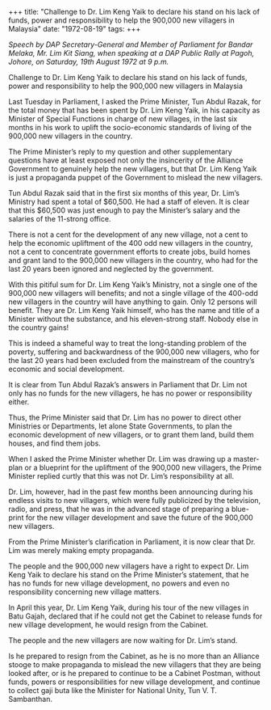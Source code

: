 +++ 
title: "Challenge to Dr. Lim Keng Yaik to declare his stand on his lack of funds, power and responsibility to help the 900,000 new villagers in Malaysia"
date: "1972-08-19"
tags:
+++

_Speech by DAP Secretary-General and Member of Parliament for Bandar Melaka, Mr. Lim Kit Siang, when speaking at a DAP Public Rally at Pagoh, Johore, on Saturday, 19th August 1972 at 9 p.m._

Challenge to Dr. Lim Keng Yaik to declare his stand on his lack of funds, power and responsibility to help the 900,000 new villagers in Malaysia

Last Tuesday in Parliament, I asked the Prime Minister, Tun Abdul Razak, for the total money that has been spent by Dr. Lim Keng Yaik, in his capacity as Minister of Special Functions in charge of new villages, in the last six months in his work to uplift the socio-economic standards of living of the 900,000 new villagers in the country.</u>

The Prime Minister’s reply to my question and other supplementary questions have at least exposed not only the insincerity of the Alliance Government to genuinely help the new villagers, but that Dr. Lim Keng Yaik is just a propaganda puppet of the Government to mislead the new villagers.

Tun Abdul Razak said that in the first six months of this year, Dr. Lim’s Ministry had spent a total of $60,500. He had a staff of eleven. It is clear that this $60,500 was just enough to pay the Minister’s salary and the salaries of the 11-strong office.

There is not a cent for the development of any new village, not a cent to help the economic upliftment of the 400 odd new villagers in the country, not a cent to concentrate government efforts to create jobs, build homes and grant land to the 900,000 new villagers in the country, who had for the last 20 years been ignored and neglected by the government.

With this pitiful sum for Dr. Lim Keng Yaik’s Ministry, not a single one of the 900,000 new villagers will benefits; and not a single village of the 400-odd new villagers in the country will have anything to gain. Only 12 persons will benefit. They are Dr. Lim Keng Yaik himself, who has the name and title of a Minister without the substance, and his eleven-strong staff. Nobody else in the country gains!

This is indeed a shameful way to treat the long-standing problem of the poverty, suffering and backwardness of the 900,000 new villagers, who for the last 20 years had been excluded from the mainstream of the country’s economic and social development.

It is clear from Tun Abdul Razak’s answers in Parliament that Dr. Lim not only has no funds for the new villagers, he has no power or responsibility either.

Thus, the Prime Minister said that Dr. Lim has no power to direct other Ministries or Departments, let alone State Governments, to plan the economic development of new villagers, or to grant them land, build them houses, and find them jobs.

When I asked the Prime Minister whether Dr. Lim was drawing up a master-plan or a blueprint for the upliftment of the 900,000 new villagers, the Prime Minister replied curtly that this was not Dr. Lim’s responsibility at all.

Dr. Lim, however, had in the past few months been announcing during his endless visits to new villagers, which were fully publicized by the television, radio, and press, that he was in the advanced stage of preparing a blue- print for the new villager development and save the future of the 900,000 new villagers.

From the Prime Minister’s clarification in Parliament, it is now clear that Dr. Lim was merely making empty propaganda.

The people and the 900,000 new villagers have a right to expect Dr. Lim Keng Yaik to declare his stand on the Prime Minister’s statement, that he has no funds for new village development, no powers and even no responsibility concerning new village matters.

In April this year, Dr. Lim Keng Yaik, during his tour of the new villages in Batu Gajah, declared that if he could not get the Cabinet to release funds for new village development, he would resign from the Cabinet.

The people and the new villagers are now waiting for Dr. Lim’s stand.

Is he prepared to resign from the Cabinet, as he is no more than an Alliance stooge to make propaganda to mislead the new villagers that they are being looked after, or is he prepared to continue to be a Cabinet Postman, without funds, powers or responsibilities for new village development, and continue to collect gaji buta like the Minister for National Unity, Tun V. T. Sambanthan.
 
